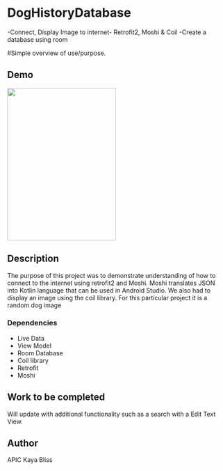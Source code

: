 # DogHistoryDatabase
-Connect, Display Image to internet- Retrofit2, Moshi & Coil
-Create a database using room


#Simple overview of use/purpose.

## Demo
<img src ="https://github.com/kayabliss/DogRequestDatabase/blob/master/DogHistoryDatabase/dogDatabaseSample.gif" width="250" height="350"/>


## Description

The purpose of this project was to demonstrate understanding of how to connect to the internet using retrofit2 and Moshi.  Moshi translates JSON into Kotlin language that can be used in Android Studio.  We also had to display an image using the coil library.  For this particular project it is a random dog image


### Dependencies
* Live Data
* View Model
* Room Database
* Coil library
* Retrofit
* Moshi



## Work to be completed

Will update with additional functionality such as a search with a Edit Text View. 


## Author

APIC
Kaya Bliss
